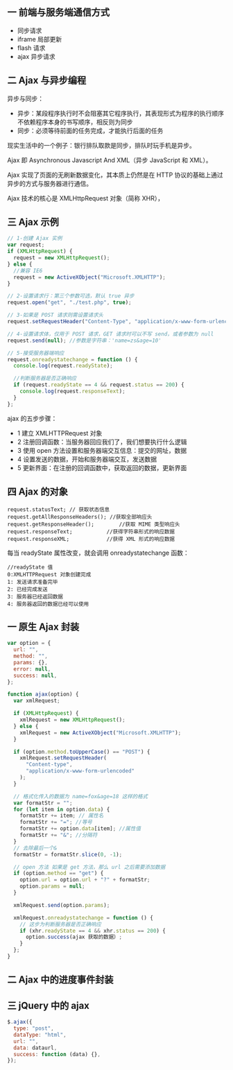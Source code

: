 ## 一 前端与服务端通信方式

- 同步请求
- iframe 局部更新
- flash 请求
- ajax 异步请求

## 二 Ajax 与异步编程

异步与同步：

- 异步：某段程序执行时不会阻塞其它程序执行，其表现形式为程序的执行顺序不依赖程序本身的书写顺序，相反则为同步
- 同步：必须等待前面的任务完成，才能执行后面的任务

现实生活中的一个例子：银行排队取款是同步，排队时玩手机是异步。

Ajax 即 Asynchronous Javascript And XML（异步 JavaScript 和 XML）。

Ajax 实现了页面的无刷新数据变化，其本质上仍然是在 HTTP 协议的基础上通过异步的方式与服务器进行通信。

Ajax 技术的核心是 XMLHttpRequest 对象（简称 XHR），

## 三 Ajax 示例

```js
// 1-创建 Ajax 实例
var request;
if (XMLHttpRequest) {
  request = new XMLHttpRequest();
} else {
  //兼容 IE6
  request = new ActiveXObject("Microsoft.XMLHTTP");
}

// 2-设置请求行：第三个参数可选，默认 true 异步
request.open("get", "./test.php", true);

// 3-如果是 POST 请求则需设置请求头
request.setRequestHeader("Content-Type", "application/x-www-form-urlencoded");

// 4-设置请求体，仅用于 POST 请求，GET 请求时可以不写 send，或者参数为 null
request.send(null); //参数是字符串：'name=zs&age=10'

// 5-接受服务器端响应
request.onreadystatechange = function () {
  console.log(request.readyState);

  //判断服务器是否正确响应
  if (request.readyState == 4 && request.status == 200) {
    console.log(request.responseText);
  }
};
```

ajax 的五步步骤：

- 1 建立 XMLHTTPRequest 对象
- 2 注册回调函数：当服务器回应我们了，我们想要执行什么逻辑
- 3 使用 open 方法设置和服务器端交互信息：提交的网址，数据
- 4 设置发送的数据，开始和服务器端交互，发送数据
- 5 更新界面：在注册的回调函数中，获取返回的数据，更新界面

## 四 Ajax 的对象

```
request.statusText; // 获取状态信息
request.getAllResponseHeaders(); //获取全部响应头
request.getResponseHeader(); 		//获取 MIME 类型响应头
request.responseText;			//获得字符串形式的响应数据
request.responseXML;			//获得 XML 形式的响应数据
```

每当 readyState 属性改变，就会调用 onreadystatechange 函数：
```
//readyState 值
0:XMLHTTPRequest 对象创建完成
1: 发送请求准备完毕
2: 已经完成发送
3: 服务器已经返回数据
4: 服务器返回的数据已经可以使用
```

## 一 原生 Ajax 封装

```js
var option = {
  url: "",
  method: "",
  params: {},
  error: null,
  success: null,
};

function ajax(option) {
  var xmlRequest;

  if (XMLHttpRequest) {
    xmlRequest = new XMLHttpRequest();
  } else {
    xmlRequest = new ActiveXObject("Microsoft.XMLHTTP");
  }

  if (option.method.toUpperCase() == "POST") {
    xmlRequest.setRequestHeader(
      "Content-type",
      "application/x-www-form-urlencoded"
    );
  }

  // 格式化传入的数据为 name=fox&age=18 这样的格式
  var formatStr = "";
  for (let item in option.data) {
    formatStr += item; // 属性名
    formatStr += "="; //等号
    formatStr += option.data[item]; //属性值
    formatStr += "&"; //分隔符
  }
  // 去除最后一个&
  formatStr = formatStr.slice(0, -1);

  // open 方法 如果是 get 方法，那么 url 之后需要添加数据
  if (option.method == "get") {
    option.url = option.url + "?" + formatStr;
    option.params = null;
  }

  xmlRequest.send(option.params);

  xmlRequest.onreadystatechange = function () {
    // 这步为判断服务器是否正确响应
    if (xhr.readyState == 4 && xhr.status == 200) {
      option.success(ajax 获取的数据）;
    }
  };
}
```

## 二 Ajax 中的进度事件封装

## 三 jQuery 中的 ajax

```javascript
$.ajax({
  type: "post",
  dataType: "html",
  url: "",
  data: dataurl,
  success: function (data) {},
});
```
